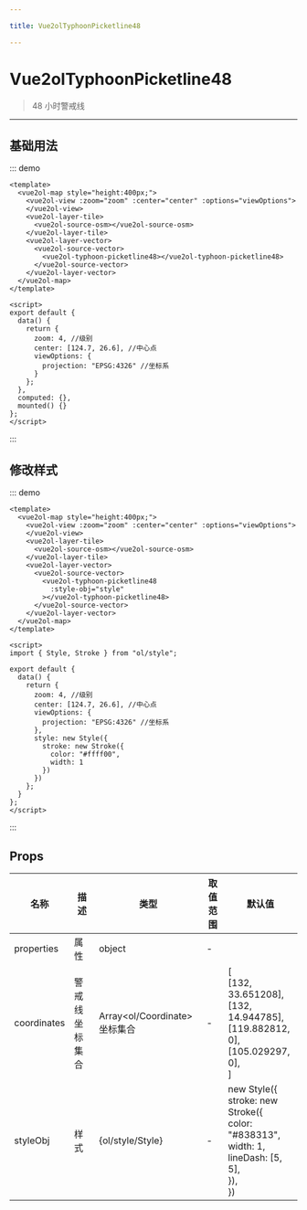 ```yaml
---

title: Vue2olTyphoonPicketline48

---
```


# Vue2olTyphoonPicketline48

> 48 小时警戒线

---

## 基础用法

::: demo

```vue
<template>
  <vue2ol-map style="height:400px;">
    <vue2ol-view :zoom="zoom" :center="center" :options="viewOptions">
    </vue2ol-view>
    <vue2ol-layer-tile>
      <vue2ol-source-osm></vue2ol-source-osm>
    </vue2ol-layer-tile>
    <vue2ol-layer-vector>
      <vue2ol-source-vector>
        <vue2ol-typhoon-picketline48></vue2ol-typhoon-picketline48>
      </vue2ol-source-vector>
    </vue2ol-layer-vector>
  </vue2ol-map>
</template>

<script>
export default {
  data() {
    return {
      zoom: 4, //级别
      center: [124.7, 26.6], //中心点
      viewOptions: {
        projection: "EPSG:4326" //坐标系
      }
    };
  },
  computed: {},
  mounted() {}
};
</script>
```

:::

## 修改样式

::: demo

```vue
<template>
  <vue2ol-map style="height:400px;">
    <vue2ol-view :zoom="zoom" :center="center" :options="viewOptions">
    </vue2ol-view>
    <vue2ol-layer-tile>
      <vue2ol-source-osm></vue2ol-source-osm>
    </vue2ol-layer-tile>
    <vue2ol-layer-vector>
      <vue2ol-source-vector>
        <vue2ol-typhoon-picketline48
          :style-obj="style"
        ></vue2ol-typhoon-picketline48>
      </vue2ol-source-vector>
    </vue2ol-layer-vector>
  </vue2ol-map>
</template>

<script>
import { Style, Stroke } from "ol/style";

export default {
  data() {
    return {
      zoom: 4, //级别
      center: [124.7, 26.6], //中心点
      viewOptions: {
        projection: "EPSG:4326" //坐标系
      },
      style: new Style({
        stroke: new Stroke({
          color: "#ffff00",
          width: 1
        })
      })
    };
  }
};
</script>
```

:::

## Props

| 名称        | 描述           | 类型                          | 取值范围 | 默认值                                                                                                             |
| ----------- | -------------- | ----------------------------- | -------- | ------------------------------------------------------------------------------------------------------------------ |
| properties  | 属性           | object                        | -        |                                                                                                                    |
| coordinates | 警戒线坐标集合 | Array<ol/Coordinate> 坐标集合 | -        | [<br/> [132, 33.651208],<br/> [132, 14.944785],<br/> [119.882812, 0],<br/> [105.029297, 0],<br/>]                  |
| styleObj    | 样式           | {ol/style/Style}              | -        | new Style({<br/> stroke: new Stroke({<br/> color: "#838313",<br/> width: 1,<br/> lineDash: [5, 5],<br/> }),<br/>}) |
